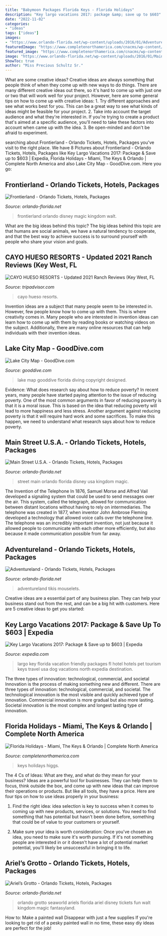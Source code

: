 ```yaml
---
title: "Babymoon Packages Florida Keys - Florida Holidays"
description: "Key largo vacations 2017: package &amp; save up to $603"
date: "2022-11-02"
categories:
- "ideas"
tags: ["ideas"]
images:
- "https://www.orlando-florida.net/wp-content/uploads/2016/01/Adventureland.jpg"
featuredImage: "https://www.completenorthamerica.com/cnacms/wp-content/uploads/2016/12/March_HiggsBeach-768x511.jpg"
featured_image: "https://www.completenorthamerica.com/cnacms/wp-content/uploads/2016/12/March_HiggsBeach-768x511.jpg"
image: "https://www.orlando-florida.net/wp-content/uploads/2016/01/Main-Street-U.S.A..jpg"
ShowToc: true
author: "Miss Precious Schultz Sr."
---
```



What are some creative ideas?
Creative ideas are always something that people think of when they come up with new ways to do things. There are many different creative ideas out there, so it's hard to come up with just one or two that will work well for your project. However, here are some general tips on how to come up with creative ideas: 1. Try different approaches and see what works best for you. This can be a great way to see what kinds of ideas might be feasible for your project. 2. Take into account the target audience and what they're interested in. If you're trying to create a product that's aimed at a specific audience, you'll need to take these factors into account when came up with the idea. 3. Be open-minded and don't be afraid to experiment.

	

		
searching about Frontierland - Orlando Tickets, Hotels, Packages you've visit to the right place. We have 8 Pictures about Frontierland - Orlando Tickets, Hotels, Packages like Key Largo Vacations 2017: Package &amp; Save up to $603 | Expedia, Florida Holidays - Miami, The Keys &amp; Orlando | Complete North America and also Lake City Map - GoodDive.com. Here you go:
		
    
## Frontierland - Orlando Tickets, Hotels, Packages

<img loading=lazy src="https://www.orlando-florida.net/wp-content/uploads/2016/01/FrontierLand.jpg" onerror="this.onerror=null;this.src='https://tse3.mm.bing.net/th?id=OIP.M-Cf5Z4K6qEJb3ciyOIM4AHaEK&amp;pid=15.1';" alt="Frontierland - Orlando Tickets, Hotels, Packages">

_Source: orlando-florida.net_

>frontierland orlando disney magic kingdom walt. 

	

What are the big ideas behind this topic?
The big ideas behind this topic are that humans are social animals, we have a natural tendency to cooperate, and that the best way to achieve success is to surround yourself with people who share your vision and goals.

    
## CAYO HUESO RESORTS - Updated 2021 Ranch Reviews (Key West, FL

<img loading=lazy src="https://dynamic-media-cdn.tripadvisor.com/media/photo-o/09/88/35/c7/photo0jpg.jpg?w=900&amp;h=-1&amp;s=1" onerror="this.onerror=null;this.src='https://tse4.mm.bing.net/th?id=OIP.nknm5vldzu-gDaZSleDnigHaFj&amp;pid=15.1';" alt="CAYO HUESO RESORTS - Updated 2021 Ranch Reviews (Key West, FL">

_Source: tripadvisor.com_

>cayo hueso resorts. 

	

Invention ideas are a subject that many people seem to be interested in. However, few people know how to come up with them. This is where creativity comes in. Many people who are interested in invention ideas can learn how to come up with them by reading books or watching videos on the subject. Additionally, there are many online resources that can help individuals with their invention ideas.

    
## Lake City Map - GoodDive.com

<img loading=lazy src="https://www.gooddive.com/florida-diving/images/lake-city.gif" onerror="this.onerror=null;this.src='https://tse3.mm.bing.net/th?id=OIP.BGezoSJrL9FVbI-SbWsDvAHaJm&amp;pid=15.1';" alt="Lake City Map - GoodDive.com">

_Source: gooddive.com_

>lake map gooddive florida diving copyright designed. 

	

Evidence: What does research say about how to reduce poverty?
In recent years, many people have started paying attention to the issue of reducing poverty. One of the most common arguments in favor of reducing poverty is that it is a moral issue. This is based on the idea that reducing poverty will lead to more happiness and less stress. Another argument against reducing poverty is that it will require hard work and some sacrifices. To make this happen, we need to understand what research says about how to reduce poverty.

    
## Main Street U.S.A. - Orlando Tickets, Hotels, Packages

<img loading=lazy src="https://www.orlando-florida.net/wp-content/uploads/2016/01/Main-Street-U.S.A..jpg" onerror="this.onerror=null;this.src='https://tse1.mm.bing.net/th?id=OIP.aCb5Br5zRMdOHCXCB_21HAHaEK&amp;pid=15.1';" alt="Main Street U.S.A. - Orlando Tickets, Hotels, Packages">

_Source: orlando-florida.net_

>street main orlando florida disney usa kingdom magic. 

	

The Invention of the Telephone
In 1876, Samuel Morse and Alfred Vail developed a signaling system that could be used to send messages over the air. This system, called the telegraph, allowed for communication between distant locations without having to rely on intermediaries. The telephone was created in 1877, when inventor John Ambrose Fleming developed a technology that allowed voice calls over the telephone line. The telephone was an incredibly important invention, not just because it allowed people to communicate with each other more efficiently, but also because it made communication possible from far away.

    
## Adventureland - Orlando Tickets, Hotels, Packages

<img loading=lazy src="https://www.orlando-florida.net/wp-content/uploads/2016/01/Adventureland.jpg" onerror="this.onerror=null;this.src='https://tse2.mm.bing.net/th?id=OIP.1k4Erq-1KZyHjHYDHkAoLwHaEK&amp;pid=15.1';" alt="Adventureland - Orlando Tickets, Hotels, Packages">

_Source: orlando-florida.net_

>adventureland tikis mouselets. 

	

Creative ideas are a essential part of any business plan. They can help your business stand out from the rest, and can be a big hit with customers. Here are 5 creative ideas to get you started:

    
## Key Largo Vacations 2017: Package &amp; Save Up To $603 | Expedia

<img loading=lazy src="https://images.trvl-media.com/media/content/shared/images/travelguides/destination/8369/Key-Largo-63591.jpg" onerror="this.onerror=null;this.src='https://tse4.mm.bing.net/th?id=OIP.TlRorR0HYbZoV6W8QPN0AQHaEK&amp;pid=15.1';" alt="Key Largo Vacations 2017: Package &amp; Save up to $603 | Expedia">

_Source: expedia.com_

>largo key florida vacation friendly packages fl hotel hotels pet tourism keys travel usa dog vacations north expedia destination. 

	

The three types of innovation: technological, commercial, and societal
Innovation is the process of making something new and different. There are three types of innovation: technological, commercial, and societal. The technological innovation is the most visible and quickly achieved type of innovation. Commercial innovation is more gradual but also more lasting. Societal innovation is the most complex and longest lasting type of innovation.

    
## Florida Holidays - Miami, The Keys &amp; Orlando | Complete North America

<img loading=lazy src="https://www.completenorthamerica.com/cnacms/wp-content/uploads/2016/12/March_HiggsBeach-768x511.jpg" onerror="this.onerror=null;this.src='https://tse4.mm.bing.net/th?id=OIP.2lzzr_dJ264Vk6OqCIzTnAHaE7&amp;pid=15.1';" alt="Florida Holidays - Miami, The Keys &amp; Orlando | Complete North America">

_Source: completenorthamerica.com_

>keys holidays higgs. 

	

The 4 Cs of Ideas: What are they, and what do they mean for your business?
Ideas are a powerful tool for businesses. They can help them to focus, think outside the box, and come up with new ideas that can improve their operations or products. But like all tools, they have a price. Here are four tips on how to use ideas properly in your business:
1. Find the right idea: idea selection is key to success when it comes to coming up with new products, services, or solutions. You need to find something that has potential but hasn't been done before, something that could be of value to your customers or yourself.

2. Make sure your idea is worth consideration: Once you've chosen an idea, you need to make sure it's worth pursuing. If it's not something people are interested in or it doesn't have a lot of potential market potential, you'll likely be unsuccessful in bringing it to life.

    
## Ariel’s Grotto - Orlando Tickets, Hotels, Packages

<img loading=lazy src="https://www.orlando-florida.net/wp-content/uploads/2016/01/Ariels-Grotto.jpg" onerror="this.onerror=null;this.src='https://tse1.mm.bing.net/th?id=OIP._4mzEC2tmlbimQpJD_g_egHaEK&amp;pid=15.1';" alt="Ariel’s Grotto - Orlando Tickets, Hotels, Packages">

_Source: orlando-florida.net_

>orlando grotto seaworld ariels florida ariel disney tickets fun walt kingdom magic fantasyland. 

	

How to: Make a painted wall Disappear with just a few supplies
If you're looking to get rid of a pesky painted wall in no time, these easy diy ideas are perfect for the job!

